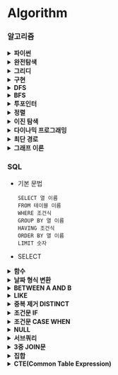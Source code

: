 # Algorithm

### 알고리즘

<details close>
<summary><b>파이썬</b></summary>
<div markdown="1">

- 함수

  - map

    - 반복 가능한(iterable) 객체에 대해서 특정 함수를 적용하고 그 결과를 새로운 반복 가능한 객체로 반환하는 함수

    - map 객체 반환

      ```python
      map(function, iterable, ...)
      # function: 각 요소에 적용할 함수로 하나의 인자를 받는 함수여야 함
      # iterable: 함수가 적용될 반복 가능한 객체(리스트, 튜플, 문자열 등)
      # ...: 여러 개의 반복 가능한 객체를 전달할 수도 있습니다. 이 경우, 함수는 각 반복 가능한 객체에서 해당 인덱스의 값을 모두 인자로 받습니다.

      def add(x, y):
          return x + y

      numbers1 = [1, 2, 3]
      numbers2 = [4, 5, 6]

      result = map(add, numbers1, numbers2)

      print(list(result))  # [5, 7, 9]
      ```

      - [LV1 / 하샤드 수](./프로그래머스/1/12947. 하샤드 수/하샤드 수.py)

      - [LV2 / 튜플](./프로그래머스/2/64065. 튜플/튜플.py)

  - join

    - 문자열의 리스트나 튜플을 하나의 문자열로 합치는 함수

    - 문자열의 iterable 객체에서 사용해야 하므로, 숫자나 다른 데이터 타입을 문자열로 변환한 후에 사용

      ```python
      separator.join(iterable)

      fruits = ["apple", "banana", "cherry"]
      result = ", ".join(fruits)
      print(result)  # 출력: apple, banana, cherry
      ```

      - [LV1 / 정수 내림차순으로 배치하기](./프로그래머스/1/12933. 정수 내림차순으로 배치하기/정수 내림차순으로 배치하기.py)

  - sorted

    - 모든 iterable에 사용할 수 있는 함수로, 정렬된 새로운 리스트를 반환하며 원본 객체는 유지

      ```python
      new_list = sorted(list_name)
      new_list = sorted(list_name, reverse = True)
      new_list = sorted(list_name, key = lambda x : len(x), reverse = True)
      new_list = sorted(list_name, key = lambda x : (len(x), x), reverse = True)
      new_list = sorted(list_name, key = lambda x : (x[1], x[0]), reverse = True)
      ```

      - [LV1 / 문자열 내림차순으로 배치하기](./프로그래머스/1/12917. 문자열 내림차순으로 배치하기/문자열 내림차순으로 배치하기.py)

      - [LV1 / 문자열 내 마음대로 정렬하기](./프로그래머스/1/12915. 문자열 내 마음대로 정렬하기/문자열 내 마음대로 정렬하기.py)

- 리스트

  - 함수

    - sort

      - 원본을 변경하여 정렬

        ```python
        list_name.sort()
        list_name.sort(reverse = True)
        list_name.sort(key = lambda x : len(x), reverse = True)
        list_name.sort(key = lambda x : (len(x), x), reverse = True)
        list_name.sort(key = lambda x : (x[1], x[0]), reverse = True)
        ```

        - [LV2 / 튜플](./프로그래머스/2/64065. 튜플/튜플.py)

    - remove

      - 리스트에서 첫 번째로 나오는 값을 삭제하는 함수

        ```python
        a = [1, 2, 3, 1, 2, 3]
        a.remove(3)
        a   # [1, 2, 1, 2, 3]
        ```

    - count

      - 문자열이나 리스트 등에서 특정 요소의 개수를 세는 데 사용되는 함수

        ```python
        list_a = [1, 2, 5, 3, 6, 5, 1, 3, 1]
        cnt_a = list_a.count(1)
        print(cnt_a)    # 3
        ```

        - [LV2 / 이진 변환 반복하기](./프로그래머스/2/70129. 이진 변환 반복하기/이진 변환 반복하기.py)

    - [::-1]

      - 문자열, 리스트 등에서 문자열을 반대로 뒤집는 함수

- 딕셔너리

  - 원소 삭제하기

    ```python
    del dict_name['key_name']
    dict_name.pop('key_name')   # value 값 반환
    value = dict_name.pop('key_name')
    print(value)
    ```

    - [LV2 / 롤케이크 자르기](./프로그래머스/2/132265. 롤케이크 자르기/롤케이크 자르기.py)

- 숫자형

  - isdecimal

    - 문자열을 구성하는 각 원소가 0과 9사이의 정수(int)로 변환 가능한지 여부만을 판별

    - 숫자로 보이더라도 정수화가 불가능하면 False 반환

      ```python
      num.isdecimal()
      num.isdigit()
      num.isnumeric()
      ```

      - [LV1 / 문자열 다루기 기본](./프로그래머스/1/12918. 문자열 다루기 기본/문자열 다루기 기본.py)

  - 진수 변환

    - 10진수에서 2진수, 8진수, 16진수

      ```python
      bin(87)     # 0b1010111
      oct(87)     # 0o127
      hex(87)     # 0x57
      ```

      - [LV2 / 이진 변환 반복하기](./프로그래머스/2/70129. 이진 변환 반복하기/이진 변환 반복하기.py)

    - 2진수, 8진수, 16진수에서 10진수

      ```python
      int('0b1010111', 2)   # 87
      int('0o127', 8)       # 87
      int('0x57', 16)       # 87
      ```

    - n진수에서 10진수

      ```python
      int('n진수 문자열', n)
      int('101', 3)         # 10
      ```

- 문자열 자료형

  - f 문자열 포매팅 (f-string)

    - 문자열 앞에 f를 붙이고, 중괄호 {} 안에 변수를 넣어 사용

      ```python
      name = "홍길동"
      age = 25
      greeting = f"안녕하세요, 제 이름은 {name}이고, 나이는 {age}입니다."
      print(greeting)
      ```

      - [LV1 / 서울에서 김서방 찾기](./프로그래머스/1/12919. 서울에서 김서방 찾기/서울에서 김서방 찾기.py)

  - 함수

    - upper

      - 대문자로 변환

        ```python
        a = 'hi'
        new_a = a.upper()
        print(new_a)    # 'HI'
        ```

        - [LV2 / JadenCase 문자열 만들기](./프로그래머스/2/12951. JadenCase 문자열 만들기/JadenCase 문자열 만들기.py)

    - lower

      - 소문자로 변환

        ```python
        a = 'HI'
        new_a = a.lower()
        print(new_a)    # 'hi'
        ```

        - [LV2 / JadenCase 문자열 만들기](./프로그래머스/2/12951. JadenCase 문자열 만들기/JadenCase 문자열 만들기.py)

    - isalpha

      - 문자열이 알파벳으로 구성되어 있는지 확인

      - 숫자나 공백이 포함되면 False 반환

        ```python
        print('ABC'.isalpha())        # True
        print('도레미'.isalpha())     # True
        print('A B C'.isalpha())      # False
        print('도레미123'.isalpha())  # False
        ```

    - isdigit

      - 문자열이 숫자로만 구성되어 있는지 확인

        ```python
        print('135'.isdigit())      # True
        print('1 3 5'.isdigit())    # False
        ```

    - replace

      - 문자열에서 특정 문자열을 다른 문자열로 교체

        ```python
        string.replace(old_value, new_value, count)       # count는 횟수 설정

        string = "Hello, world! world!!"
        new_string = string.replace("world", "Python")    # "Hello, Python! Python!!"
        new_string = string.replace("world", "Python", 1)    # "Hello, Python! world!!"
        ```

        - [LV1 / 숫자 문자열과 영단어](./프로그래머스/1/81301. 숫자 문자열과 영단어/숫자 문자열과 영단어.py)

        - [LV1 / 옹알이 （2）](./프로그래머스/1/133499. 옹알이 （2）/옹알이 （2）.py)

    - strip

      - 문자열 끝에서 특정 문자 제거

        ```python
        text.strip()            # 양쪽 공백 제거
        text.lstrip()           # 왼쪽 공백 제거
        text.tstrip()           # 오른쪽 공백 제거
        text.strip('x')         # 특정 문자 제거
        text.strip('xy')        # 여러 문자를 한 번에 제거 ('x', 'y'가 앞과 뒤에서 모두 제거)

        text = "xyxxyHello, World!yyx"
        stripped_text = text.strip('xy')
        print(stripped_text)  # 'Hello, World!'
        ```

        - [LV1 / 옹알이 （2）](./프로그래머스/1/133499. 옹알이 （2）/옹알이 （2）.py)

    - startswith / endswith

      - 특정 단어로 시작하거나 끝나는지 확인

        ```python
        text.startswith('chk')    # text가 'chk'로 시작하는지 확인
        text.endswith('chk')      # text가 'chk'로 끝나는지 확인
        ```

        - [LV2 / 전화번호 목록](./프로그래머스/2/42577. 전화번호 목록/전화번호 목록.py)

- 라이브러리

  - deque

    ```python
    from collections import deque
    d = deque()
    d.append([0, 0])
    i, j = d.popleft()
    ```

    - [LV2 / 게임 맵 최단거리](./프로그래머스/2/1844. 게임 맵 최단거리/게임 맵 최단거리.py)

  - defaultdict

    ```python
    from collections import defaultdict
    a = defaultdict(int)
    ```

    - [LV2 / 할인 행사](./프로그래머스/2/131127. 할인 행사/할인 행사.py)

  - combinations / permutations

    ```python
    from itertools import combinations
    from itertools import permutations

    c = list(combinations(iterable, r))
    p = list(permutations(iterable, r))
    ```

    - [LV2 / 피로도](./프로그래머스/2/87946. 피로도/피로도.py)

</div>
</details>

<details close>
<summary><b>완전탐색</b></summary>
<div markdown="1">

- [LV1 / 기사단원의 무기](./프로그래머스/1/136798. 기사단원의 무기/기사단원의 무기.py)

- [LV1 / 모의고사](./프로그래머스/1/42840. 모의고사/모의고사.py)

</div>
</details>

<details close>
<summary><b>그리디</b></summary>
<div markdown="1">

</div>
</details>

<details close>
<summary><b>구현</b></summary>
<div markdown="1">

- 소수 구하기

  - [LV1 / 소수 찾기](./프로그래머스/1/12921. 소수 찾기/소수 찾기.py)

  - [LV1 / 소수 만들기](./프로그래머스/1/12977. 소수 만들기/소수 만들기.py)

  - [LV2 / k진수에서 소수 개수 구하기](./프로그래머스/2/92335. k진수에서 소수 개수 구하기/k진수에서 소수 개수 구하기.py)

</div>
</details>

<details close>
<summary><b>DFS</b></summary>
<div markdown="1">

</div>
</details>

<details close>
<summary><b>BFS</b></summary>
<div markdown="1">

- [LV2 / 게임 맵 최단거리](./프로그래머스/2/1844. 게임 맵 최단거리/게임 맵 최단거리.py)

</div>
</details>

<details close>
<summary><b>투포인터</b></summary>
<div markdown="1">

- [LV2 / 구명보트](./프로그래머스/2/42885. 구명보트/구명보트.py)

</div>
</details>

<details close>
<summary><b>정렬</b></summary>
<div markdown="1">

</div>
</details>

<details close>
<summary><b>이진 탐색</b></summary>
<div markdown="1">

</div>
</details>

<details close>
<summary><b>다이나믹 프로그래밍</b></summary>
<div markdown="1">

- [LV3 / 정수 삼각형](./프로그래머스/3/43105. 정수 삼각형/정수 삼각형.py)

</div>
</details>

<details close>
<summary><b>최단 경로</b></summary>
<div markdown="1">

</div>
</details>

<details close>
<summary><b>그래프 이론</b></summary>
<div markdown="1">

</div>
</details>

### SQL

- 기본 문법

  ```
  SELECT 열 이름
  FROM 테이블 이름
  WHERE 조건식
  GROUP BY 열 이름
  HAVING 조건식
  ORDER BY 열 이름
  LIMIT 숫자
  ```

- SELECT

<details close>
<summary><b>함수</b></summary>
<div markdown="1">

- COUNT

  - [LV2 / WHERE절 / 동명 동물 수 찾기](./프로그래머스/2/59041. 동명 동물 수 찾기/동명 동물 수 찾기.sql)

  - 집계함수로 한 번에 하나의 집계 값을 반환하므로 MAX와 같은 함수와 함께 사용할 수 없음

    - [LV4 / HAVING절 / 그룹별 조건에 맞는 식당 목록 출력하기](./프로그래머스/4/131124. 그룹별 조건에 맞는 식당 목록 출력하기/그룹별 조건에 맞는 식당 목록 출력하기.sql)

    - 그룹화 후 최대값을 구하는 경우는 가능

- SUM

  - [LV2 / SELECT절 / 조건에 맞는 아이템들의 가격의 총합 구하기](./프로그래머스/2/273709. 조건에 맞는 아이템들의 가격의 총합 구하기/조건에 맞는 아이템들의 가격의 총합 구하기.sql)

  - [LV4 / SELECT절 / 저자 별 카테고리 별 매출액 집계하기](./프로그래머스/4/144856. 저자 별 카테고리 별 매출액 집계하기/저자 별 카테고리 별 매출액 집계하기.sql)

  - [LV3 / SELECT절 / 자동차 대여 기록에서 대여중 ／ 대여 가능 여부 구분하기](./프로그래머스/3/157340. 자동차 대여 기록에서 대여중 ／ 대여 가능 여부 구분하기/자동차 대여 기록에서 대여중 ／ 대여 가능 여부 구분하기.sql)

  - 집계함수로 한 번에 하나의 집계 값을 반환하므로 MAX와 같은 함수와 함께 사용할 수 없음

    - [LV2 / HAVING절 / 조건에 맞는 사원 정보 조회하기](./프로그래머스/2/284527. 조건에 맞는 사원 정보 조회하기/조건에 맞는 사원 정보 조회하기.sql)

    - 그룹화 후 최대값을 구하는 경우는 가능

- AVG

- MAX

  - [LV1 / SELECT절 / 가장 비싼 상품 구하기](./프로그래머스/1/131697. 가장 비싼 상품 구하기/가장 비싼 상품 구하기.sql)

  - [LV1 / SELECT절 / 최댓값 구하기](./프로그래머스/1/59415. 최댓값 구하기/최댓값 구하기.sql)

- MIN

  - [LV2 / SELECT절 / 최솟값 구하기](./프로그래머스/2/59038. 최솟값 구하기/최솟값 구하기.sql)

- ROUND

  - 숫자 반올림

    ```mysql
    ROUND(값, 자릿수)
    -- 자릿수가 -1이면 1의 자리에서 반올림
    -- 자릿수가 0이면 소수점 첫째자리에서 반올림
    -- 자릿수가 1이면 소수점 둘째자리에서 반올림
    ```

    - [LV2 / SELECT절 / 노선별 평균 역 사이 거리 조회하기](./프로그래머스/2/284531. 노선별 평균 역 사이 거리 조회하기/노선별 평균 역 사이 거리 조회하기.sql)

    - [LV1 / SELECT절 / 평균 일일 대여 요금 구하기](./프로그래머스/1/151136. 평균 일일 대여 요금 구하기/평균 일일 대여 요금 구하기.sql)

- TRUNCATE

  - 반올림 없이 내림

    ```mysql
    TRUNCATE(값, 자릿수)
    -- 자릿수가 -1이면 10의 단위 정수
    -- 자릿수가 0이면 결과는 정수
    -- 자릿수가 1이면 소수점 첫째자리에서 내림
    ```

- FLOOR

  - 숫자보다 작거나 같은 가장 큰 정수(내림)

    ```mysql
    FLOOR(값)
    SELECT FLOOR(123.4567);  -- 결과: 123
    SELECT FLOOR(123.9999);  -- 결과: 123
    SELECT FLOOR(-123.4567); -- 결과: -124
    ```

- CEIL

  - 숫자보다 크거나 같은 가장 작은 정수(올림)

    ```mysql
    CEIL(값)
    SELECT CEIL(123.4567);  -- 결과: 124
    SELECT CEIL(123.9999);  -- 결과: 124
    SELECT CEIL(-123.4567); -- 결과: -123
    ```

- CONCAT

  - 여러 문자열 혹은 컬럼값을 하나로 합쳐주는 역할

    ```mysql
    CONCAT(문자열1, 문자열2, 문자열3 ...)
    ```

    - [LV2 / SELECT절 / 노선별 평균 역 사이 거리 조회하기](./프로그래머스/2/284531. 노선별 평균 역 사이 거리 조회하기/노선별 평균 역 사이 거리 조회하기.sql)

    - [LV3 / SELECT절 / 조회수가 가장 많은 중고거래 게시판의 첨부파일 조회하기](./프로그래머스/3/164671. 조회수가 가장 많은 중고거래 게시판의 첨부파일 조회하기/조회수가 가장 많은 중고거래 게시판의 첨부파일 조회하기.sql)

- UPPER

- LOWER

- SUBSTRING

  - 문자열의 일부분을 추출하는데 사용

    ```mysql
    SUBSTRING(문자열, 시작위치, 길이)
    ```

    - [LV3 / SELECT절 / 조건에 맞는 사용자 정보 조회하기](./프로그래머스/3/164670. 조건에 맞는 사용자 정보 조회하기/조건에 맞는 사용자 정보 조회하기.sql)

- NOW

- CURDATE

- DATEDIFF

  - 두 날짜 사이의 차이를 계산하는 함수

    ```mysql
    DATEDIFF(date1, date2)
    -- (date1 - date2) 값 반환
    -- date1과 date2 사이의 차이를 일 단위로 반환
    ```

    - [LV3 / ORDER BY절 / 오랜 기간 보호한 동물（2）](./프로그래머스/3/59411. 오랜 기간 보호한 동물（2）/오랜 기간 보호한 동물（2）.sql)

    - [LV1 / SELECT절 / 자동차 대여 기록에서 장기／단기 대여 구분하기](./프로그래머스/1/151138. 자동차 대여 기록에서 장기／단기 대여 구분하기/자동차 대여 기록에서 장기／단기 대여 구분하기.sql)

    - [LV2 / SELECT절 / 자동차 평균 대여 기간 구하기](./프로그래머스/2/157342. 자동차 평균 대여 기간 구하기/자동차 평균 대여 기간 구하기.sql)

- NTILE

  - 데이터를 지정한 수의 구간으로 나누고, 각 데이터에 구간 번호를 할당하는 함수

    ```mysql
    NTILE(num_buckets) OVER (PARTITION BY column ORDER BY column)
    ```

    - num_buckets

      - 데이터를 나누고자 하는 구간의 수

      - 4로 설정하면 데이터를 4개의 구간으로 나누고, 각 데이터에 1, 2, 3, 4 중 하나의 값을 할당

    - PARTITION BY(선택적)

      - 데이터를 구간을 나누기 전에 특정 컬럼을 기준으로 그룹화

      - 생략하면 전체 데이터를 기준으로 나눔

    - ORDER BY

      - 데이터를 어떤 기준으로 정렬할지 결정

    - [LV3 / SELECT절 / 대장균의 크기에 따라 분류하기 2](./프로그래머스/3/301649. 대장균의 크기에 따라 분류하기 2/대장균의 크기에 따라 분류하기 2.sql)

</div>
</details>

<details close>
<summary><b>날짜 형식 변환</b></summary>
<div markdown="1">

- DATE_FORMAT

  - [LV4 / WHERE절 / 저자 별 카테고리 별 매출액 집계하기](./프로그래머스/4/144856. 저자 별 카테고리 별 매출액 집계하기/저자 별 카테고리 별 매출액 집계하기.sql)

  - [LV2 / SELECT절 / DATETIME에서 DATE로 형 변환](./프로그래머스/2/59414. DATETIME에서 DATE로 형 변환/DATETIME에서 DATE로 형 변환.sql)

  - DATE_FORMAT(NULL, '%Y-%m-%d') -> NULL 반환

    - [LV3 / SELECT절 / 조건별로 분류하여 주문상태 출력하기](./프로그래머스/3/131113. 조건별로 분류하여 주문상태 출력하기/조건별로 분류하여 주문상태 출력하기.sql)

</div>
</details>

<details close>
<summary><b>BETWEEN A AND B</b></summary>
<div markdown="1">

- A값과 B값 모두 포함

- [LV3 / WHERE절 / 대여 횟수가 많은 자동차들의 월별 대여 횟수 구하기](./프로그래머스/3/151139. 대여 횟수가 많은 자동차들의 월별 대여 횟수 구하기/대여 횟수가 많은 자동차들의 월별 대여 횟수 구하기.sql)

- [LV1 / WHERE절 / 조건에 맞는 회원수 구하기](./프로그래머스/1/131535. 조건에 맞는 회원수 구하기/조건에 맞는 회원수 구하기.sql)

- [LV2 / WHERE절 / 입양 시각 구하기（1）](./프로그래머스/2/59412. 입양 시각 구하기（1）/입양 시각 구하기（1）.sql)

</div>
</details>

<details close>
<summary><b>LIKE</b></summary>
<div markdown="1">

- 특정 패턴을 열에서 검색하는 데 사용

  ```mysql
  SELECT 열 이름
  FROM 테이블 이름
  WHERE 열 이름 LIKE 패턴;
  ```

  - 와일드카드

    - %

      - 0개 이상의 문자와 일치

    - \_

      - 정확히 한 문자와 일치

- [LV1 / WHERE절 / 강원도에 위치한 생산공장 목록 출력하기](./프로그래머스/1/131112. 강원도에 위치한 생산공장 목록 출력하기/강원도에 위치한 생산공장 목록 출력하기.sql)

- [LV2 / WHERE절 / 이름에 el이 들어가는 동물 찾기](./프로그래머스/2/59047. 이름에 el이 들어가는 동물 찾기/이름에 el이 들어가는 동물 찾기.sql)

- [LV2 / WHERE절 / 자동차 종류 별 특정 옵션이 포함된 자동차 수 구하기](./프로그래머스/2/151137. 자동차 종류 별 특정 옵션이 포함된 자동차 수 구하기/자동차 종류 별 특정 옵션이 포함된 자동차 수 구하기.sql)

- [LV4 / WHERE절 / 보호소에서 중성화한 동물](./프로그래머스/4/59045. 보호소에서 중성화한 동물/보호소에서 중성화한 동물.sql)

</div>
</details>

<details close>
<summary><b>중복 제거 DISTINCT</b></summary>
<div markdown="1">

- [LV4 / SELECT절 / 년， 월， 성별 별 상품 구매 회원 수 구하기](./프로그래머스/4/131532. 년， 월， 성별 별 상품 구매 회원 수 구하기/년， 월， 성별 별 상품 구매 회원 수 구하기.sql)

- [LV4 / HAVING절 / 우유와 요거트가 담긴 장바구니](./프로그래머스/4/62284. 우유와 요거트가 담긴 장바구니/우유와 요거트가 담긴 장바구니.sql)

- [LV2 / SELECT절 / 중복 제거하기](./프로그래머스/2/59408. 중복 제거하기/중복 제거하기.sql)

</div>
</details>

<details close>
<summary><b>조건문 IF</b></summary>
<div markdown="1">

```mysql
IF(조건, 조건을 만족할 때 결과, 조건을 만족하지 않을 때 결과)
```

- [LV2 / SELECT절 / 중성화 여부 파악하기](./프로그래머스/2/59409. 중성화 여부 파악하기/중성화 여부 파악하기.sql)

</div>
</details>

<details close>
<summary><b>조건문 CASE WHEN</b></summary>
<div markdown="1">

```mysql
CASE WHEN 조건1 THEN '조건1을 만족할 때 결과'
     WHEN 조건2 THEN '조건2를 만족할 때 결과'
     ...
     ELSE '위 조건을 모두 만족하지 않을 때 결과'
END
```

- [LV3 / HAVING절 / 특정 조건을 만족하는 물고기별 수와 최대 길이 구하기](./프로그래머스/3/298519. 특정 조건을 만족하는 물고기별 수와 최대 길이 구하기/특정 조건을 만족하는 물고기별 수와 최대 길이 구하기.sql)

- [LV2 / SELECT절 / NULL 처리하기](./프로그래머스/2/59410. NULL 처리하기/NULL 처리하기.sql)

- [LV1 / SELECT절 / 경기도에 위치한 식품창고 목록 출력하기](./프로그래머스/1/131114. 경기도에 위치한 식품창고 목록 출력하기/경기도에 위치한 식품창고 목록 출력하기.sql)

- [LV2 / SELECT절 / 중성화 여부 파악하기](./프로그래머스/2/59409. 중성화 여부 파악하기/중성화 여부 파악하기.sql)

- [LV3 / SELECT절 / 조건별로 분류하여 주문상태 출력하기](./프로그래머스/3/131113. 조건별로 분류하여 주문상태 출력하기/조건별로 분류하여 주문상태 출력하기.sql)

- [LV3 / SELECT절 / 대장균의 크기에 따라 분류하기 1](./프로그래머스/3/299307. 대장균의 크기에 따라 분류하기 1/대장균의 크기에 따라 분류하기 1.sql)

- [LV2 / SELECT절 / 조건에 부합하는 중고거래 상태 조회하기](./프로그래머스/2/164672. 조건에 부합하는 중고거래 상태 조회하기/조건에 부합하는 중고거래 상태 조회하기.sql)

- [LV4 / SELECT절 / 연간 평가점수에 해당하는 평가 등급 및 성과금 조회하기](./프로그래머스/4/284528. 연간 평가점수에 해당하는 평가 등급 및 성과금 조회하기/연간 평가점수에 해당하는 평가 등급 및 성과금 조회하기.sql)

</div>
</details>

<details close>
<summary><b>NULL</b></summary>
<div markdown="1">

- IS NULL

  - [LV1 / WHERE절 / 이름이 없는 동물의 아이디](./프로그래머스/1/59039. 이름이 없는 동물의 아이디/이름이 없는 동물의 아이디.sql)

  - [LV1 / WHERE절 / 잔챙이 잡은 수 구하기](./프로그래머스/1/293258. 잔챙이 잡은 수 구하기/잔챙이 잡은 수 구하기.sql)

  - [LV2 / WHERE절 / ROOT 아이템 구하기](./프로그래머스/2/273710. ROOT 아이템 구하기/ROOT 아이템 구하기.sql)

- IS NOT NULL

  - [LV2 / WHERE절 / 동명 동물 수 찾기](./프로그래머스/2/59041. 동명 동물 수 찾기/동명 동물 수 찾기.sql)

  - [LV2 / WHERE절 / 3월에 태어난 여성 회원 목록 출력하기](./프로그래머스/2/131120. 3월에 태어난 여성 회원 목록 출력하기/3월에 태어난 여성 회원 목록 출력하기.sql)

  - NOT IN NULL 사용하면 FALSE값 반환

    - [LV3 / WHERE절 / 업그레이드 할 수 없는 아이템 구하기](./프로그래머스/3/273712. 업그레이드 할 수 없는 아이템 구하기/업그레이드 할 수 없는 아이템 구하기.sql)

- IFNULL

  ```mysql
  IFNULL(Column, "대체값")
  ```

  - Column이 NULL일 때 대체값으로 대체

  - [LV2 / SELECT절 / NULL 처리하기](./프로그래머스/2/59410. NULL 처리하기/NULL 처리하기.sql)

- COALESCE

  - NULL이 아닌 첫번째 값 (모든 데이터베이스에서 사용)

    ```mysql
    COALESCE(Column1, Column2, Column3, ...)
    ```

    - 전부 NULL값이라면 NULL 반환

    - [LV2 / SELECT절 / NULL 처리하기](./프로그래머스/2/59410. NULL 처리하기/NULL 처리하기.sql)

    - [LV1 / SELECT절 / 경기도에 위치한 식품창고 목록 출력하기](./프로그래머스/1/131114. 경기도에 위치한 식품창고 목록 출력하기/경기도에 위치한 식품창고 목록 출력하기.sql)

    - [LV1 / SELECT절 / 12세 이하인 여자 환자 목록 출력하기](./프로그래머스/1/132201. 12세 이하인 여자 환자 목록 출력하기/12세 이하인 여자 환자 목록 출력하기.sql)

    - [LV1 / SELECT절 / 잡은 물고기의 평균 길이 구하기](./프로그래머스/1/293259. 잡은 물고기의 평균 길이 구하기/잡은 물고기의 평균 길이 구하기.sql)

</div>
</details>

<details close>
<summary><b>서브쿼리</b></summary>
<div markdown="1">

- [LV2 / WHERE절 / 업그레이드 된 아이템 구하기](./프로그래머스/2/273711. 업그레이드 된 아이템 구하기/업그레이드 된 아이템 구하기.sql)

- [LV3 / WHERE절 / 헤비 유저가 소유한 장소](./프로그래머스/3/77487. 헤비 유저가 소유한 장소/헤비 유저가 소유한 장소.sql)

- [LV4 / WHERE절 / 그룹별 조건에 맞는 식당 목록 출력하기](./프로그래머스/4/131124. 그룹별 조건에 맞는 식당 목록 출력하기/그룹별 조건에 맞는 식당 목록 출력하기.sql)

- [LV2 / WHERE절 / 가격이 제일 비싼 식품의 정보 출력하기](./프로그래머스/2/131115. 가격이 제일 비싼 식품의 정보 출력하기/가격이 제일 비싼 식품의 정보 출력하기.sql)

</div>
</details>

<details close>
<summary><b>3중 JOIN문</b></summary>
<div markdown="1">

- [LV4 / FROM절 / 저자 별 카테고리 별 매출액 집계하기](./프로그래머스/4/144856. 저자 별 카테고리 별 매출액 집계하기/저자 별 카테고리 별 매출액 집계하기.sql)

</div>
</details>

<details close>
<summary><b>집합</b></summary>
<div markdown="1">

- 합집합 (UNION)

  - UNION

    - 중복된 값을 제거하고 결과 반환

      ```mysql
      SELECT column_name FROM table1
      UNION
      SELECT column_name FROM table2;
      ```

      - [LV4 / UNION / 오프라인／온라인 판매 데이터 통합하기](./프로그래머스/4/131537. 오프라인／온라인 판매 데이터 통합하기/오프라인／온라인 판매 데이터 통합하기.sql)

  - UNION ALL

    - 중복된 값도 포함하여 결과 반환

      ```mysql
      SELECT column_name FROM table1
      UNION ALL
      SELECT column_name FROM table2;
      ```

- 교집합 (INTERSECT)

  - INNER JOIN

    ```mysql
    SELECT column_name FROM table1
    INNER JOIN table2 ON table1.column_name = table2.column_name;
    ```

    - [LV4 / FROM절 / 식품분류별 가장 비싼 식품의 정보 조회하기](./프로그래머스/4/131116. 식품분류별 가장 비싼 식품의 정보 조회하기/식품분류별 가장 비싼 식품의 정보 조회하기.sql)

  - EXISTS

    ```mysql
    SELECT column_name
    FROM table1 t1
    WHERE EXISTS (SELECT 1 FROM table2 t2 WHERE t1.column_name = t2.column_name);
    ```

- 차집합 (DIFFERENCE 또는 EXCEPT)

  - LEFT JOIN

    ```mysql
    SELECT column_name FROM table1
    LEFT JOIN table2 ON table1.column_name = table2.column_name
    WHERE table2.column_name IS NULL;
    ```

    - [LV3 / WHERE절 / 오랜 기간 보호한 동물（1）](./프로그래머스/3/59044. 오랜 기간 보호한 동물（1）/오랜 기간 보호한 동물（1）.sql)

    - [LV3 / WHERE절 / 없어진 기록 찾기](./프로그래머스/3/59042. 없어진 기록 찾기/없어진 기록 찾기.sql)

    - [LV4 / FROM절 / 주문량이 많은 아이스크림들 조회하기](./프로그래머스/4/133027. 주문량이 많은 아이스크림들 조회하기/주문량이 많은 아이스크림들 조회하기.sql)

    - [LV4 / FROM절 / 입양 시각 구하기（2）](./프로그래머스/4/59413. 입양 시각 구하기（2）/입양 시각 구하기（2）.sql)

- 대칭차집합 (XOR)

  - LEFT JOIN과 RIGHT JOIN 조합

    ```mysql
    SELECT column_name FROM table1
    LEFT JOIN table2 ON table1.column_name = table2.column_name
    WHERE table2.column_name IS NULL
    UNION
    SELECT column_name FROM table2
    LEFT JOIN table1 ON table2.column_name = table1.column_name
    WHERE table1.column_name IS NULL;
    ```

</div>
</details>

<details close>
<summary><b>CTE(Common Table Expression)</b></summary>
<div markdown="1">

- 복잡한 쿼리를 더 읽기 쉽게 만들고 재사용할 수 있도록 해주는 기능

  ```mysql
  WITH cte_name AS (
      -- CTE 정의: 서브쿼리나 SELECT문 등
      SELECT column1, column2
      FROM table_name
      WHERE condition
  )
  -- CTE를 활용한 메인 쿼리
  SELECT * FROM cte_name;
  ```

- WITH

  - [LV3 / WITH / 대장균들의 자식의 수 구하기](./프로그래머스/3/299305. 대장균들의 자식의 수 구하기/대장균들의 자식의 수 구하기.sql)

  - [LV4 / WITH / 연간 평가점수에 해당하는 평가 등급 및 성과금 조회하기](./프로그래머스/4/284528. 연간 평가점수에 해당하는 평가 등급 및 성과금 조회하기/연간 평가점수에 해당하는 평가 등급 및 성과금 조회하기.sql)

  - [LV2 / WITH / 연도별 대장균 크기의 편차 구하기](./프로그래머스/2/299310. 연도별 대장균 크기의 편차 구하기/연도별 대장균 크기의 편차 구하기.sql)

- WITH RECURSIVE

  - [LV4 / WITH RECURSIVE / 입양 시각 구하기（2）](./프로그래머스/4/59413. 입양 시각 구하기（2）/입양 시각 구하기（2）.sql)

</div>
</details>
